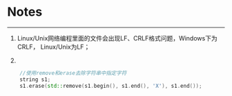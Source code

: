 # Notes
-----------------------------------------

1. Linux/Unix网络编程里面的文件会出现LF、CRLF格式问题，Windows下为CRLF， Linux/Unix为LF；

2. 
````C++
    //使用remove和erase去除字符串中指定字符
    string s1;
    s1.erase(std::remove(s1.begin(), s1.end(), 'X'), s1.end());
````
